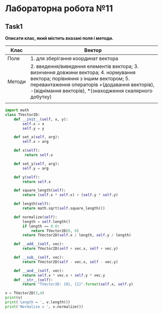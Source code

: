 # Лабораторна робота №11
## Task1
__Описати клас, який містить вказані поля і методи.__

|Клас   |Вектор   |        
|---|---|
|Поле   |  1. для зберігання координат вектора             
| Методи|2. введення/виведення елементів вектора; 3. визнчення довжини вектора; 4. нормування вектора; порівняння з іншим вектором;    5. перевантаження операторів +(додавання векторів), -(віднімання векторів), *(знаходження скалярного добутку)  |     
|   | 

```py 
import math
class TVector2D:
    def __init__(self, x, y):
        self.x = x
        self.y = y

    def set_x(self, arg):
        self.x = arg

    def x(self):
         return self.x

    def set_y(self, arg):
        self.y = arg

    def y(self):
        return self.x

    def square_length(self):
        return (self.x * self.x) + (self.y * self.y)

    def length(self):
        return math.sqrt(self.square_length())

    def normalize(self):
        length = self.length()
        if length == 0.0:
            return TVector2D(0, 0)
        return TVector2D(self.x / length, self.y / length)

    def __add__(self, vec):
        return TVector2D(self + vec.x, self + vec.y)

    def __sub__(self, vec):
        return TVector2D(self - vec.x, self - vec.y)

    def __and__(self, vec):
        return self.x * vec.x + self.y * vec.y
    def __str__(self):
        return "TVector2D: {0}, {1}".format(self.x, self.y)

v = TVector2D(3,4)
print(v)
print('Length = ', v.length())
print('Normalize = ', v.normalize())


```      
